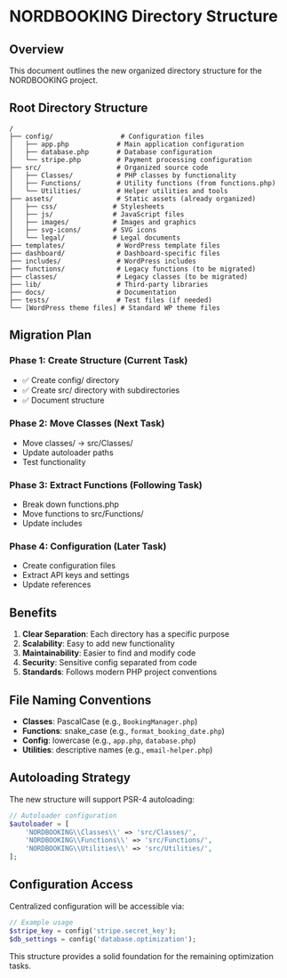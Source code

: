 # NORDBOOKING Directory Structure

## Overview
This document outlines the new organized directory structure for the NORDBOOKING project.

## Root Directory Structure

```
/
├── config/                 # Configuration files
│   ├── app.php            # Main application configuration
│   ├── database.php       # Database configuration
│   └── stripe.php         # Payment processing configuration
├── src/                   # Organized source code
│   ├── Classes/           # PHP classes by functionality
│   ├── Functions/         # Utility functions (from functions.php)
│   └── Utilities/         # Helper utilities and tools
├── assets/                # Static assets (already organized)
│   ├── css/              # Stylesheets
│   ├── js/               # JavaScript files
│   ├── images/           # Images and graphics
│   ├── svg-icons/        # SVG icons
│   └── legal/            # Legal documents
├── templates/             # WordPress template files
├── dashboard/             # Dashboard-specific files
├── includes/              # WordPress includes
├── functions/             # Legacy functions (to be migrated)
├── classes/               # Legacy classes (to be migrated)
├── lib/                   # Third-party libraries
├── docs/                  # Documentation
├── tests/                 # Test files (if needed)
└── [WordPress theme files] # Standard WP theme files
```

## Migration Plan

### Phase 1: Create Structure (Current Task)
- ✅ Create config/ directory
- ✅ Create src/ directory with subdirectories
- ✅ Document structure

### Phase 2: Move Classes (Next Task)
- Move classes/ → src/Classes/
- Update autoloader paths
- Test functionality

### Phase 3: Extract Functions (Following Task)
- Break down functions.php
- Move functions to src/Functions/
- Update includes

### Phase 4: Configuration (Later Task)
- Create configuration files
- Extract API keys and settings
- Update references

## Benefits

1. **Clear Separation**: Each directory has a specific purpose
2. **Scalability**: Easy to add new functionality
3. **Maintainability**: Easier to find and modify code
4. **Security**: Sensitive config separated from code
5. **Standards**: Follows modern PHP project conventions

## File Naming Conventions

- **Classes**: PascalCase (e.g., `BookingManager.php`)
- **Functions**: snake_case (e.g., `format_booking_date.php`)
- **Config**: lowercase (e.g., `app.php`, `database.php`)
- **Utilities**: descriptive names (e.g., `email-helper.php`)

## Autoloading Strategy

The new structure will support PSR-4 autoloading:

```php
// Autoloader configuration
$autoloader = [
    'NORDBOOKING\\Classes\\' => 'src/Classes/',
    'NORDBOOKING\\Functions\\' => 'src/Functions/',
    'NORDBOOKING\\Utilities\\' => 'src/Utilities/',
];
```

## Configuration Access

Centralized configuration will be accessible via:

```php
// Example usage
$stripe_key = config('stripe.secret_key');
$db_settings = config('database.optimization');
```

This structure provides a solid foundation for the remaining optimization tasks.